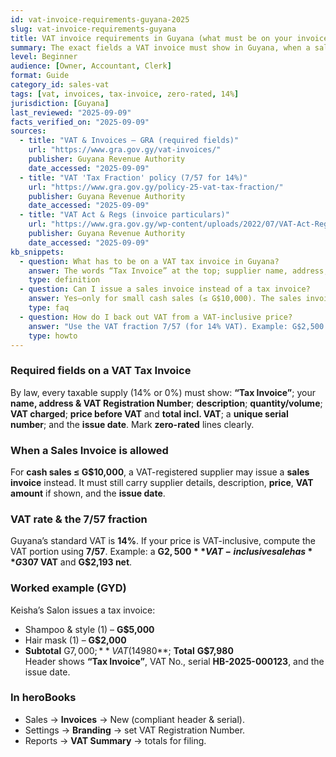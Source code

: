 ```yaml
---
id: vat-invoice-requirements-guyana-2025
slug: vat-invoice-requirements-guyana
title: VAT invoice requirements in Guyana (what must be on your invoice)
summary: The exact fields a VAT invoice must show in Guyana, when a sales invoice is allowed, how to show zero-rated items, and a worked GYD example.
level: Beginner
audience: [Owner, Accountant, Clerk]
format: Guide
category_id: sales-vat
tags: [vat, invoices, tax-invoice, zero-rated, 14%]
jurisdiction: [Guyana]
last_reviewed: "2025-09-09"
facts_verified_on: "2025-09-09"
sources:
  - title: "VAT & Invoices – GRA (required fields)"
    url: "https://www.gra.gov.gy/vat-invoices/"
    publisher: Guyana Revenue Authority
    date_accessed: "2025-09-09"
  - title: "VAT 'Tax Fraction' policy (7/57 for 14%)"
    url: "https://www.gra.gov.gy/policy-25-vat-tax-fraction/"
    publisher: Guyana Revenue Authority
    date_accessed: "2025-09-09"
  - title: "VAT Act & Regs (invoice particulars)"
    url: "https://www.gra.gov.gy/wp-content/uploads/2022/07/VAT-Act-Regul.-Trans.-Reg.-revised-July-15-2022.pdf"
    publisher: Guyana Revenue Authority
    date_accessed: "2025-09-09"
kb_snippets:
  - question: What has to be on a VAT tax invoice in Guyana?
    answer: The words “Tax Invoice” at the top; supplier name, address, VAT number; description; quantity/volume; VAT amount; price before VAT and total incl. VAT; unique serial number; and issue date. See this article for the full list and examples.
    type: definition
  - question: Can I issue a sales invoice instead of a tax invoice?
    answer: Yes—only for small cash sales (≤ G$10,000). The sales invoice must still carry supplier details, description, price, VAT (if shown separately) and issue date.
    type: faq
  - question: How do I back out VAT from a VAT-inclusive price?
    answer: "Use the VAT fraction 7/57 (for 14% VAT). Example: G$2,500 × 7/57 = G$307 VAT; price before VAT = G$2,193."
    type: howto
---
```


### Required fields on a VAT **Tax Invoice**
By law, every taxable supply (14% or 0%) must show: **“Tax Invoice”**; your **name, address & VAT Registration Number**; **description**; **quantity/volume**; **VAT charged**; **price before VAT** and **total incl. VAT**; a **unique serial number**; and the **issue date**. Mark **zero-rated** lines clearly.  

### When a **Sales Invoice** is allowed
For **cash sales ≤ G$10,000**, a VAT-registered supplier may issue a **sales invoice** instead. It must still carry supplier details, description, **price**, **VAT amount** if shown, and the **issue date**.  

### VAT rate & the **7/57 fraction**
Guyana’s standard VAT is **14%**. If your price is VAT-inclusive, compute the VAT portion using **7/57**. Example: a **G$2,500** VAT-inclusive sale has **G$307 VAT** and **G$2,193 net**.

### Worked example (GYD)
Keisha’s Salon issues a tax invoice:
- Shampoo & style (1) – **G$5,000**  
- Hair mask (1) – **G$2,000**  
- **Subtotal** G$7,000; **VAT (14%)** **G$980**; **Total** **G$7,980**  
Header shows **“Tax Invoice”**, VAT No., serial **HB-2025-000123**, and the issue date.

### In heroBooks
- Sales → **Invoices** → New (compliant header & serial).  
- Settings → **Branding** → set VAT Registration Number.  
- Reports → **VAT Summary** → totals for filing.
